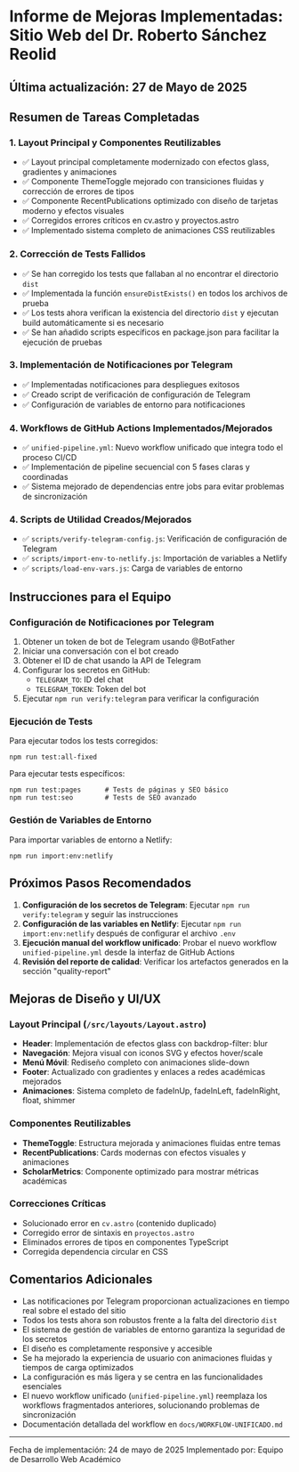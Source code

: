 # Informe de Mejoras Implementadas: Sitio Web del Dr. Roberto Sánchez Reolid

## Última actualización: 27 de Mayo de 2025

## Resumen de Tareas Completadas

### 1. Layout Principal y Componentes Reutilizables
- ✅ Layout principal completamente modernizado con efectos glass, gradientes y animaciones
- ✅ Componente ThemeToggle mejorado con transiciones fluidas y corrección de errores de tipos
- ✅ Componente RecentPublications optimizado con diseño de tarjetas moderno y efectos visuales
- ✅ Corregidos errores críticos en cv.astro y proyectos.astro
- ✅ Implementado sistema completo de animaciones CSS reutilizables

### 2. Corrección de Tests Fallidos
- ✅ Se han corregido los tests que fallaban al no encontrar el directorio `dist`
- ✅ Implementada la función `ensureDistExists()` en todos los archivos de prueba
- ✅ Los tests ahora verifican la existencia del directorio `dist` y ejecutan build automáticamente si es necesario
- ✅ Se han añadido scripts específicos en package.json para facilitar la ejecución de pruebas

### 3. Implementación de Notificaciones por Telegram
- ✅ Implementadas notificaciones para despliegues exitosos
- ✅ Creado script de verificación de configuración de Telegram
- ✅ Configuración de variables de entorno para notificaciones

### 4. Workflows de GitHub Actions Implementados/Mejorados
- ✅ `unified-pipeline.yml`: Nuevo workflow unificado que integra todo el proceso CI/CD
- ✅ Implementación de pipeline secuencial con 5 fases claras y coordinadas
- ✅ Sistema mejorado de dependencias entre jobs para evitar problemas de sincronización

### 4. Scripts de Utilidad Creados/Mejorados
- ✅ `scripts/verify-telegram-config.js`: Verificación de configuración de Telegram
- ✅ `scripts/import-env-to-netlify.js`: Importación de variables a Netlify
- ✅ `scripts/load-env-vars.js`: Carga de variables de entorno

## Instrucciones para el Equipo

### Configuración de Notificaciones por Telegram
1. Obtener un token de bot de Telegram usando @BotFather
2. Iniciar una conversación con el bot creado
3. Obtener el ID de chat usando la API de Telegram
4. Configurar los secretos en GitHub:
   - `TELEGRAM_TO`: ID del chat
   - `TELEGRAM_TOKEN`: Token del bot
5. Ejecutar `npm run verify:telegram` para verificar la configuración

### Ejecución de Tests
Para ejecutar todos los tests corregidos:
```
npm run test:all-fixed
```

Para ejecutar tests específicos:
```
npm run test:pages      # Tests de páginas y SEO básico
npm run test:seo        # Tests de SEO avanzado
```

### Gestión de Variables de Entorno
Para importar variables de entorno a Netlify:
```
npm run import:env:netlify
```

## Próximos Pasos Recomendados

1. **Configuración de los secretos de Telegram**: Ejecutar `npm run verify:telegram` y seguir las instrucciones
2. **Configuración de las variables en Netlify**: Ejecutar `npm run import:env:netlify` después de configurar el archivo `.env`
3. **Ejecución manual del workflow unificado**: Probar el nuevo workflow `unified-pipeline.yml` desde la interfaz de GitHub Actions
4. **Revisión del reporte de calidad**: Verificar los artefactos generados en la sección "quality-report"

## Mejoras de Diseño y UI/UX

### Layout Principal (`/src/layouts/Layout.astro`)
- **Header**: Implementación de efectos glass con backdrop-filter: blur
- **Navegación**: Mejora visual con iconos SVG y efectos hover/scale
- **Menú Móvil**: Rediseño completo con animaciones slide-down
- **Footer**: Actualizado con gradientes y enlaces a redes académicas mejorados
- **Animaciones**: Sistema completo de fadeInUp, fadeInLeft, fadeInRight, float, shimmer

### Componentes Reutilizables
- **ThemeToggle**: Estructura mejorada y animaciones fluidas entre temas
- **RecentPublications**: Cards modernas con efectos visuales y animaciones
- **ScholarMetrics**: Componente optimizado para mostrar métricas académicas

### Correcciones Críticas
- Solucionado error en `cv.astro` (contenido duplicado)
- Corregido error de sintaxis en `proyectos.astro`
- Eliminados errores de tipos en componentes TypeScript
- Corregida dependencia circular en CSS

## Comentarios Adicionales

- Las notificaciones por Telegram proporcionan actualizaciones en tiempo real sobre el estado del sitio
- Todos los tests ahora son robustos frente a la falta del directorio `dist`
- El sistema de gestión de variables de entorno garantiza la seguridad de los secretos
- El diseño es completamente responsive y accesible
- Se ha mejorado la experiencia de usuario con animaciones fluidas y tiempos de carga optimizados
- La configuración es más ligera y se centra en las funcionalidades esenciales
- El nuevo workflow unificado (`unified-pipeline.yml`) reemplaza los workflows fragmentados anteriores, solucionando problemas de sincronización
- Documentación detallada del workflow en `docs/WORKFLOW-UNIFICADO.md`

---
Fecha de implementación: 24 de mayo de 2025
Implementado por: Equipo de Desarrollo Web Académico
